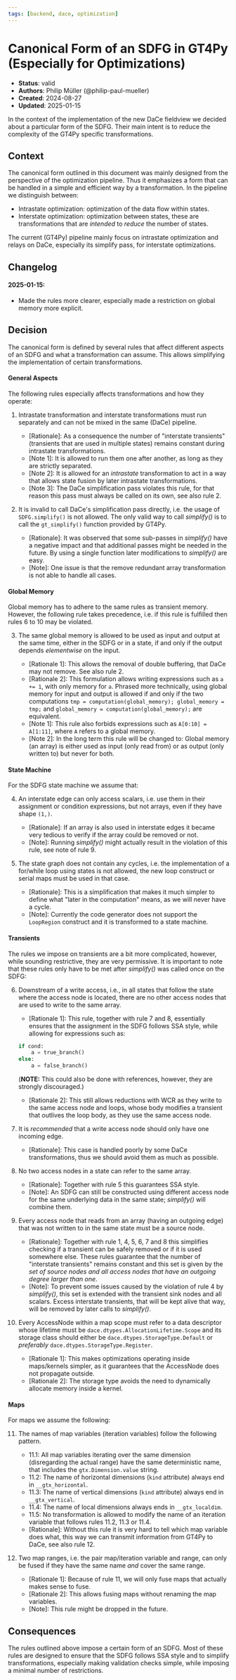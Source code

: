 ```yaml
---
tags: [backend, dace, optimization]
---
```


# Canonical Form of an SDFG in GT4Py (Especially for Optimizations)

- **Status**: valid
- **Authors**: Philip Müller (@philip-paul-mueller)
- **Created**: 2024-08-27
- **Updated**: 2025-01-15

In the context of the implementation of the new DaCe fieldview we decided about a particular form of the SDFG.
Their main intent is to reduce the complexity of the GT4Py specific transformations.

## Context

The canonical form outlined in this document was mainly designed from the perspective of the optimization pipeline.
Thus it emphasizes a form that can be handled in a simple and efficient way by a transformation.
In the pipeline we distinguish between:

- Intrastate optimization: optimization of the data flow within states.
- Interstate optimization: optimization between states, these are transformations that are _intended_ to _reduce_ the number of states.

The current (GT4Py) pipeline mainly focus on intrastate optimization and relays on DaCe, especially its simplify pass, for interstate optimizations.

## Changelog

#### 2025-01-15:

- Made the rules more clearer, especially made a restriction on global memory more explicit.

## Decision

The canonical form is defined by several rules that affect different aspects of an SDFG and what a transformation can assume.
This allows simplifying the implementation of certain transformations.

#### General Aspects

The following rules especially affects transformations and how they operate:

1. Intrastate transformation and interstate transformations must run separately and can not be mixed in the same (DaCe) pipeline.

   - [Rationale]: As a consequence the number of "interstate transients" (transients that are used in multiple states) remains constant during intrastate transformations.
   - [Note 1]: It is allowed to run them one after another, as long as they are strictly separated.
   - [Note 2]: It is allowed for an _intrastate_ transformation to act in a way that allows state fusion by later intrastate transformations.
   - [Note 3]: The DaCe simplification pass violates this rule, for that reason this pass must always be called on its own, see also rule 2.

2. It is invalid to call DaCe's simplification pass directly, i.e. the usage of `SDFG.simplify()` is not allowed. The only valid way to call _simplify()_ is to call the `gt_simplify()` function provided by GT4Py.

   - [Rationale]: It was observed that some sub-passes in _simplify()_ have a negative impact and that additional passes might be needed in the future.
     By using a single function later modifications to _simplify()_ are easy.
   - [Note]: One issue is that the remove redundant array transformation is not able to handle all cases.

#### Global Memory

Global memory has to adhere to the same rules as transient memory.
However, the following rule takes precedence, i.e. if this rule is fulfilled then rules 6 to 10 may be violated.

3. The same global memory is allowed to be used as input and output at the same time, either in the SDFG or in a state, if and only if the output depends _elementwise_ on the input.

   - [Rationale 1]: This allows the removal of double buffering, that DaCe may not remove. See also rule 2.
   - [Rationale 2]: This formulation allows writing expressions such as `a += 1`, with only memory for `a`.
     Phrased more technically, using global memory for input and output is allowed if and only if the two computations `tmp = computation(global_memory); global_memory = tmp;` and `global_memory = computation(global_memory);` are equivalent.
   - [Note 1]: This rule also forbids expressions such as `A[0:10] = A[1:11]`, where `A` refers to a global memory.
   - [Note 2]: In the long term this rule will be changed to: Global memory (an array) is either used as input (only read from) or as output (only written to) but never for both.

#### State Machine

For the SDFG state machine we assume that:

4. An interstate edge can only access scalars, i.e. use them in their assignment or condition expressions, but not arrays, even if they have shape `(1,)`.

   - [Rationale]: If an array is also used in interstate edges it became very tedious to verify if the array could be removed or not.
   - [Note]: Running _simplify()_ might actually result in the violation of this rule, see note of rule 9.

5. The state graph does not contain any cycles, i.e. the implementation of a for/while loop using states is not allowed, the new loop construct or serial maps must be used in that case.

   - [Rationale]: This is a simplification that makes it much simpler to define what "later in the computation" means, as we will never have a cycle.
   - [Note]: Currently the code generator does not support the `LoopRegion` construct and it is transformed to a state machine.

#### Transients

The rules we impose on transients are a bit more complicated, however, while sounding restrictive, they are very permissive.
It is important to note that these rules only have to be met after _simplify()_ was called once on the SDFG:

6. Downstream of a write access, i.e., in all states that follow the state where the access node is located, there are no other access nodes that are used to write to the same array.

   - [Rationale 1]: This rule, together with rule 7 and 8, essentially ensures that the assignment in the SDFG follows SSA style, while allowing for expressions such as:

   ```python
   if cond:
       a = true_branch()
   else:
       a = false_branch()
   ```

   (**NOTE:** This could also be done with references, however, they are strongly discouraged.)

   - [Rationale 2]: This still allows reductions with WCR as they write to the same access node and loops, whose body modifies a transient that outlives the loop body, as they use the same access node.

7. It is _recommended_ that a write access node should only have one incoming edge.

   - [Rationale]: This case is handled poorly by some DaCe transformations, thus we should avoid them as much as possible.

8. No two access nodes in a state can refer to the same array.

   - [Rationale]: Together with rule 5 this guarantees SSA style.
   - [Note]: An SDFG can still be constructed using different access node for the same underlying data in the same state; _simplify()_ will combine them.

9. Every access node that reads from an array (having an outgoing edge) that was not written to in the same state must be a source node.

   - [Rationale]: Together with rule 1, 4, 5, 6, 7 and 8 this simplifies checking if a transient can be safely removed or if it is used somewhere else.
     These rules guarantee that the number of "interstate transients" remains constant and this set is given by the _set of source nodes and all access nodes that have an outgoing degree larger than one_.
   - [Note]: To prevent some issues caused by the violation of rule 4 by _simplify()_, this set is extended with the transient sink nodes and all scalars.
     Excess interstate transients, that will be kept alive that way, will be removed by later calls to _simplify()_.

10. Every AccessNode within a map scope must refer to a data descriptor whose lifetime must be `dace.dtypes.AllocationLifetime.Scope` and its storage class should either be `dace.dtypes.StorageType.Default` or _preferably_ `dace.dtypes.StorageType.Register`.

    - [Rationale 1]: This makes optimizations operating inside maps/kernels simpler, as it guarantees that the AccessNode does not propagate outside.
    - [Rationale 2]: The storage type avoids the need to dynamically allocate memory inside a kernel.

#### Maps

For maps we assume the following:

11. The names of map variables (iteration variables) follow the following pattern.

    - 11.1: All map variables iterating over the same dimension (disregarding the actual range) have the same deterministic name, that includes the `gtx.Dimension.value` string.
    - 11.2: The name of horizontal dimensions (`kind` attribute) always end in `__gtx_horizontal`.
    - 11.3: The name of vertical dimensions (`kind` attribute) always end in `__gtx_vertical`.
    - 11.4: The name of local dimensions always ends in `__gtx_localdim`.
    - 11.5: No transformation is allowed to modify the name of an iteration variable that follows rules 11.2, 11.3 or 11.4.
    - [Rationale]: Without this rule it is very hard to tell which map variable does what, this way we can transmit information from GT4Py to DaCe, see also rule 12.

12. Two map ranges, i.e. the pair map/iteration variable and range, can only be fused if they have the same name _and_ cover the same range.

    - [Rationale 1]: Because of rule 11, we will only fuse maps that actually makes sense to fuse.
    - [Rationale 2]: This allows fusing maps without renaming the map variables.
    - [Note]: This rule might be dropped in the future.

## Consequences

The rules outlined above impose a certain form of an SDFG.
Most of these rules are designed to ensure that the SDFG follows SSA style and to simplify transformations, especially making validation checks simple, while imposing a minimal number of restrictions.
